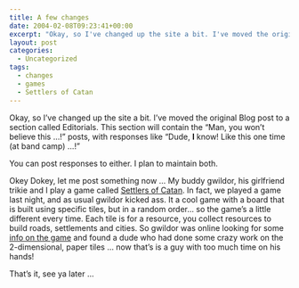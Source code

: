 ```yaml
---
title: A few changes
date: 2004-02-08T09:23:41+00:00
excerpt: "Okay, so I've changed up the site a bit. I've moved the original Blog post to a section called Editorials. This"
layout: post
categories:
  - Uncategorized
tags:
  - changes
  - games
  - Settlers of Catan
---
```

Okay, so I&#8217;ve changed up the site a bit. I&#8217;ve moved the original Blog post to a section called Editorials. This section will contain the &#8220;Man, you won&#8217;t believe this &#8230;!&#8221; posts, with responses like &#8220;Dude, **I** know! Like this one time (at band camp) &#8230;!&#8221;

You can post responses to either. I plan to maintain both.

Okey Dokey, let me post something now &#8230; My buddy gwildor, his girlfriend trikie and I play a game called [Settlers of Catan](http://www.catan.com/). In fact, we played a game last night, and as usual gwildor kicked ass. It a cool game with a board that is built using specific tiles, but in a random order&#8230; so the game&#8217;s a little different every time. Each tile is for a resource, you collect resources to build roads, settlements and cities. So gwildor was online looking for some [info on the game](http://www.universityofcatan.com/) and found a dude who had done some crazy work on the 2-dimensional, paper tiles &#8230; now that&#8217;s is a guy with too much time on his hands!

That&#8217;s it, see ya later &#8230;
